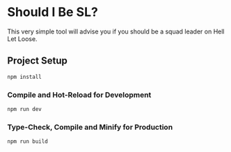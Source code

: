 # Should I Be SL?

This very simple tool will advise you if you should be a squad leader on Hell Let Loose.

## Project Setup

```sh
npm install
```

### Compile and Hot-Reload for Development

```sh
npm run dev
```

### Type-Check, Compile and Minify for Production

```sh
npm run build
```
